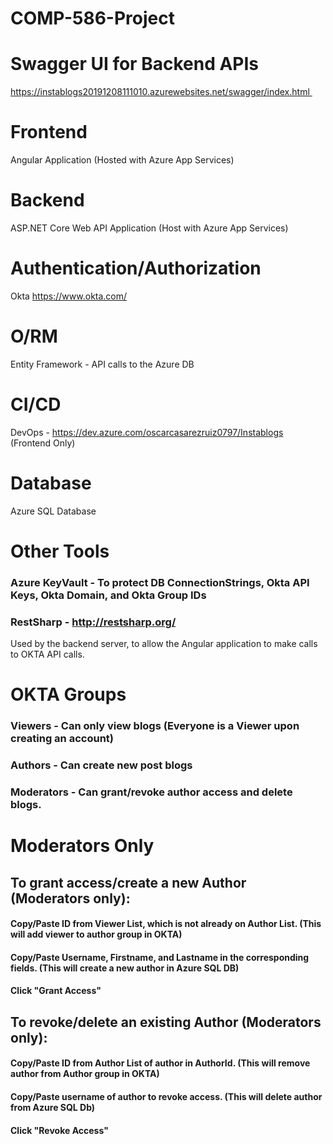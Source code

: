 # COMP-586-Project
# Swagger UI for Backend APIs
https://instablogs20191208111010.azurewebsites.net/swagger/index.html 
# Frontend
Angular Application (Hosted with Azure App Services)
# Backend
ASP.NET Core Web API Application (Host with Azure App Services)
# Authentication/Authorization 
Okta https://www.okta.com/
# O/RM
Entity Framework - API calls to the Azure DB
# CI/CD
DevOps - https://dev.azure.com/oscarcasarezruiz0797/Instablogs (Frontend Only) 
# Database
Azure SQL Database

# Other Tools
### Azure KeyVault - To protect DB ConnectionStrings, Okta API Keys, Okta Domain, and Okta Group IDs 
### RestSharp - http://restsharp.org/ 
Used by the backend server, to allow the Angular application to make calls to OKTA API calls.

# OKTA Groups
### Viewers - Can only view blogs (Everyone is a Viewer upon creating an account) 
### Authors - Can create new post blogs 
### Moderators - Can grant/revoke author access and delete blogs. 

# Moderators Only
## To grant access/create a new Author (Moderators only): 
#### Copy/Paste ID from Viewer List, which is not already on Author List. (This will add viewer to author group in OKTA) 
#### Copy/Paste Username, Firstname, and Lastname in the corresponding fields. (This will create a new author in Azure SQL DB) 
#### Click "Grant Access" 

## To revoke/delete an existing Author (Moderators only): 
#### Copy/Paste ID from Author List of author in AuthorId. (This will remove author from Author group in OKTA) 
#### Copy/Paste username of author to revoke access. (This will delete author from Azure SQL Db) 
#### Click "Revoke Access"
